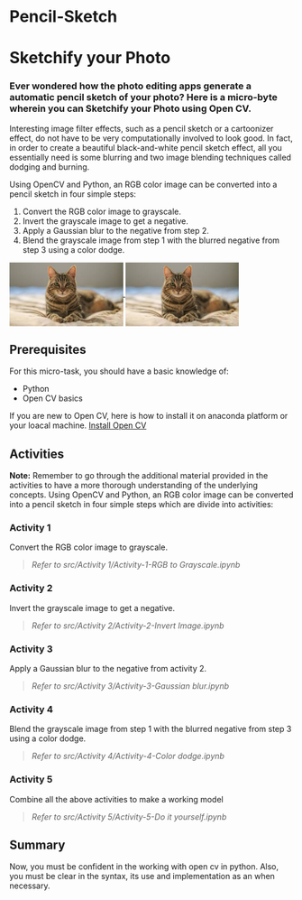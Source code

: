 # Pencil-Sketch

<!--<a href="https://github.com/rutujak24">
  <img width=40% align="left" src="https://github.com/rutujak24/Pencil-Sketch/blob/master/cat.jpeg" />
</a>
<a href="https://github.com/rutujak24">
  <img width=40% align="right" src="https://github.com/rutujak24/Pencil-Sketch/blob/master/cat.jpeg" />
</a>
-->

# Sketchify your Photo

### Ever wondered how the photo editing apps generate a automatic pencil sketch of your photo? Here is a micro-byte wherein you can Sketchify your Photo using Open CV.

Interesting image filter effects, such as a pencil sketch or a cartoonizer effect, do not have to be very computationally involved to look good. In fact, in order to create a beautiful black-and-white pencil sketch effect, all you essentially need is some blurring and two image blending techniques called dodging and burning.

Using OpenCV and Python, an RGB color image can be converted into a pencil sketch in four simple steps:

1. Convert the RGB color image to grayscale.
2. Invert the grayscale image to get a negative.
3. Apply a Gaussian blur to the negative from step 2.
4. Blend the grayscale image from step 1 with the blurred negative from step 3 using a color dodge.

<a href="https://github.com/rutujak24">
  <img width=40% align="center" src="https://github.com/rutujak24/Pencil-Sketch/blob/master/cat.jpeg" />
</a>
<a href="https://github.com/rutujak24">
  <img width=40% align="center" src="https://github.com/rutujak24/Pencil-Sketch/blob/master/cat.jpeg" />
</a>


## Prerequisites

For this micro-task, you should have a basic knowledge of:
* Python
* Open CV basics

If you are new to Open CV, here is how to install it on anaconda platform or your loacal machine.
[Install Open CV](https://pypi.org/project/opencv-python)

## Activities

**Note:** Remember to go through the additional material provided in the activities to have a more thorough understanding of the underlying concepts. Using OpenCV and Python, an RGB color image can be converted into a pencil sketch in four simple steps which are divide into activities:

### Activity 1 
Convert the RGB color image to grayscale.

> *Refer to src/Activity 1/Activity-1-RGB to Grayscale.ipynb*

### Activity 2
Invert the grayscale image to get a negative.

> *Refer to src/Activity 2/Activity-2-Invert Image.ipynb*


### Activity 3
Apply a Gaussian blur to the negative from activity 2.

> *Refer to src/Activity 3/Activity-3-Gaussian blur.ipynb*


### Activity 4
Blend the grayscale image from step 1 with the blurred negative from step 3 using a color dodge.

> *Refer to src/Activity 4/Activity-4-Color dodge.ipynb*

### Activity 5 
Combine all the above activities to make a working model

> *Refer to src/Activity 5/Activity-5-Do it yourself.ipynb*


## Summary

Now, you must be confident in the working with open cv in python. Also, you must be clear in the syntax, its use and implementation as an when necessary.
